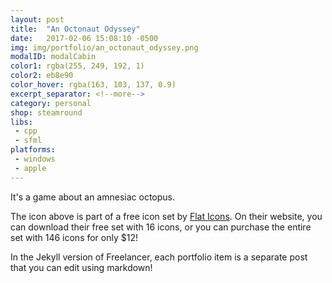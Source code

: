 ```yaml
---
layout: post
title:  "An Octonaut Odyssey"
date:   2017-02-06 15:08:10 -0500
img: img/portfolio/an_octonaut_odyssey.png
modalID: modalCabin
color1: rgba(255, 249, 192, 1) 
color2: eb8e90 
color_hover: rgba(163, 103, 137, 0.9)
excerpt_separator: <!--more-->
category: personal
shop: steamround
libs:
 - cpp 
 - sfml 
platforms:
 - windows
 - apple 
---
```

It's a game about an amnesiac octopus.
<!--more-->
The icon above is part of a free icon set by [Flat Icons][flat-icons-link]. On their website, you can download their free set with 16 icons, or you can purchase the entire set with 146 icons for only $12!

In the Jekyll version of Freelancer, each portfolio item is a separate post that you can edit using markdown!

[flat-icons-link]: https://sellfy.com/p/8Q9P/jV3VZ/
